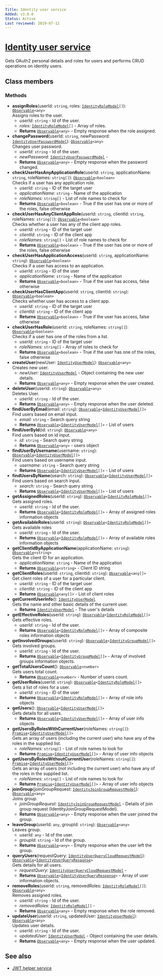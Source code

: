 ```yaml
---
Title: Identity user service
Added: v3.0.0
Status: Active
Last reviewed: 2019-07-12
---
```


# [Identity user service](../../../lib/core/services/identity-user.service.ts "Defined in identity-user.service.ts")

Gets OAuth2 personal details and roles for users and performs CRUD operations on identity users.

## Class members

### Methods

-   **assignRoles**(userId: `string`, roles: [`IdentityRoleModel`](../../../lib/core/models/identity-role.model.ts)`[]`): [`Observable`](http://reactivex.io/documentation/observable.html)`<any>`<br/>
    Assigns roles to the user.
    -   _userId:_ `string`  - Id of the user.
    -   _roles:_ [`IdentityRoleModel`](../../../lib/core/models/identity-role.model.ts)`[]`  - Array of roles.
    -   **Returns** [`Observable`](http://reactivex.io/documentation/observable.html)`<any>` - Empty response when the role assigned.
-   **changePassword**(userId: `string`, newPassword: [`IdentityUserPasswordModel`](../../../lib/core/services/identity-user.interface.ts)): [`Observable`](http://reactivex.io/documentation/observable.html)`<any>`<br/>
    Changes user password.
    -   _userId:_ `string`  - Id of the user.
    -   _newPassword:_ [`IdentityUserPasswordModel`](../../../lib/core/services/identity-user.interface.ts)  - 
    -   **Returns** [`Observable`](http://reactivex.io/documentation/observable.html)`<any>` - Empty response when the password changed.
-   **checkUserHasAnyApplicationRole**(userId: `string`, applicationName: `string`, roleNames: `string[]`): [`Observable`](http://reactivex.io/documentation/observable.html)`<boolean>`<br/>
    Checks if a user has any application role.
    -   _userId:_ `string`  - ID of the target user
    -   _applicationName:_ `string`  - Name of the application
    -   _roleNames:_ `string[]`  - List of role names to check for
    -   **Returns** [`Observable`](http://reactivex.io/documentation/observable.html)`<boolean>` - True if the user has one or more of the roles, false otherwise
-   **checkUserHasAnyClientAppRole**(userId: `string`, clientId: `string`, roleNames: `string[]`): [`Observable`](http://reactivex.io/documentation/observable.html)`<boolean>`<br/>
    Checks whether a user has any of the client app roles.
    -   _userId:_ `string`  - ID of the target user
    -   _clientId:_ `string`  - ID of the client app
    -   _roleNames:_ `string[]`  - List of role names to check for
    -   **Returns** [`Observable`](http://reactivex.io/documentation/observable.html)`<boolean>` - True if the user has one or more of the roles, false otherwise
-   **checkUserHasApplicationAccess**(userId: `string`, applicationName: `string`): [`Observable`](http://reactivex.io/documentation/observable.html)`<boolean>`<br/>
    Checks if a user has access to an application.
    -   _userId:_ `string`  - ID of the user
    -   _applicationName:_ `string`  - Name of the application
    -   **Returns** [`Observable`](http://reactivex.io/documentation/observable.html)`<boolean>` - True if the user has access, false otherwise
-   **checkUserHasClientApp**(userId: `string`, clientId: `string`): [`Observable`](http://reactivex.io/documentation/observable.html)`<boolean>`<br/>
    Checks whether user has access to a client app.
    -   _userId:_ `string`  - ID of the target user
    -   _clientId:_ `string`  - ID of the client app
    -   **Returns** [`Observable`](http://reactivex.io/documentation/observable.html)`<boolean>` - True if the user has access, false otherwise
-   **checkUserHasRole**(userId: `string`, roleNames: `string[]`): [`Observable`](http://reactivex.io/documentation/observable.html)`<boolean>`<br/>
    Checks if a user has one of the roles from a list.
    -   _userId:_ `string`  - ID of the target user
    -   _roleNames:_ `string[]`  - Array of roles to check for
    -   **Returns** [`Observable`](http://reactivex.io/documentation/observable.html)`<boolean>` - True if the user has one of the roles, false otherwise
-   **createUser**(newUser: [`IdentityUserModel`](../../../lib/core/models/identity-user.model.ts)): [`Observable`](http://reactivex.io/documentation/observable.html)`<any>`<br/>
    Creates new user.
    -   _newUser:_ [`IdentityUserModel`](../../../lib/core/models/identity-user.model.ts)  - Object containing the new user details.
    -   **Returns** [`Observable`](http://reactivex.io/documentation/observable.html)`<any>` - Empty response when the user created.
-   **deleteUser**(userId: `string`): [`Observable`](http://reactivex.io/documentation/observable.html)`<any>`<br/>
    Deletes User.
    -   _userId:_ `string`  - Id of the  user.
    -   **Returns** [`Observable`](http://reactivex.io/documentation/observable.html)`<any>` - Empty response when the user deleted.
-   **findUserByEmail**(email: `string`): [`Observable`](http://reactivex.io/documentation/observable.html)`<`[`IdentityUserModel`](../../../lib/core/models/identity-user.model.ts)`[]>`<br/>
    Find users based on email input.
    -   _email:_ `string`  - Search query string
    -   **Returns** [`Observable`](http://reactivex.io/documentation/observable.html)`<`[`IdentityUserModel`](../../../lib/core/models/identity-user.model.ts)`[]>` - List of users
-   **findUserById**(id: `string`): [`Observable`](http://reactivex.io/documentation/observable.html)`<any>`<br/>
    Find users based on id input.
    -   _id:_ `string`  - Search query string
    -   **Returns** [`Observable`](http://reactivex.io/documentation/observable.html)`<any>` - users object
-   **findUserByUsername**(username: `string`): [`Observable`](http://reactivex.io/documentation/observable.html)`<`[`IdentityUserModel`](../../../lib/core/models/identity-user.model.ts)`[]>`<br/>
    Find users based on username input.
    -   _username:_ `string`  - Search query string
    -   **Returns** [`Observable`](http://reactivex.io/documentation/observable.html)`<`[`IdentityUserModel`](../../../lib/core/models/identity-user.model.ts)`[]>` - List of users
-   **findUsersByName**(search: `string`): [`Observable`](http://reactivex.io/documentation/observable.html)`<`[`IdentityUserModel`](../../../lib/core/models/identity-user.model.ts)`[]>`<br/>
    Find users based on search input.
    -   _search:_ `string`  - Search query string
    -   **Returns** [`Observable`](http://reactivex.io/documentation/observable.html)`<`[`IdentityUserModel`](../../../lib/core/models/identity-user.model.ts)`[]>` - List of users
-   **getAssignedRoles**(userId: `string`): [`Observable`](http://reactivex.io/documentation/observable.html)`<`[`IdentityRoleModel`](../../../lib/core/models/identity-role.model.ts)`[]>`<br/>
    Gets assigned roles.
    -   _userId:_ `string`  - Id of the user.
    -   **Returns** [`Observable`](http://reactivex.io/documentation/observable.html)`<`[`IdentityRoleModel`](../../../lib/core/models/identity-role.model.ts)`[]>` - Array of assigned roles information objects
-   **getAvailableRoles**(userId: `string`): [`Observable`](http://reactivex.io/documentation/observable.html)`<`[`IdentityRoleModel`](../../../lib/core/models/identity-role.model.ts)`[]>`<br/>
    Gets available roles
    -   _userId:_ `string`  - Id of the user.
    -   **Returns** [`Observable`](http://reactivex.io/documentation/observable.html)`<`[`IdentityRoleModel`](../../../lib/core/models/identity-role.model.ts)`[]>` - Array of available roles information objects
-   **getClientIdByApplicationName**(applicationName: `string`): [`Observable`](http://reactivex.io/documentation/observable.html)`<string>`<br/>
    Gets the client ID for an application.
    -   _applicationName:_ `string`  - Name of the application
    -   **Returns** [`Observable`](http://reactivex.io/documentation/observable.html)`<string>` - Client ID string
-   **getClientRoles**(userId: `string`, clientId: `string`): [`Observable`](http://reactivex.io/documentation/observable.html)`<any[]>`<br/>
    Get client roles of a user for a particular client.
    -   _userId:_ `string`  - ID of the target user
    -   _clientId:_ `string`  - ID of the client app
    -   **Returns** [`Observable`](http://reactivex.io/documentation/observable.html)`<any[]>` - List of client roles
-   **getCurrentUserInfo**(): [`IdentityUserModel`](../../../lib/core/models/identity-user.model.ts)<br/>
    Gets the name and other basic details of the current user.
    -   **Returns** [`IdentityUserModel`](../../../lib/core/models/identity-user.model.ts) - The user's details
-   **getEffectiveRoles**(userId: `string`): [`Observable`](http://reactivex.io/documentation/observable.html)`<`[`IdentityRoleModel`](../../../lib/core/models/identity-role.model.ts)`[]>`<br/>
    Gets effective roles.
    -   _userId:_ `string`  - Id of the user.
    -   **Returns** [`Observable`](http://reactivex.io/documentation/observable.html)`<`[`IdentityRoleModel`](../../../lib/core/models/identity-role.model.ts)`[]>` - Array of composite roles information objects
-   **getInvolvedGroups**(userId: `string`): [`Observable`](http://reactivex.io/documentation/observable.html)`<`[`IdentityGroupModel`](../../../lib/core/models/identity-group.model.ts)`[]>`<br/>
    Gets involved groups.
    -   _userId:_ `string`  - Id of the user.
    -   **Returns** [`Observable`](http://reactivex.io/documentation/observable.html)`<`[`IdentityGroupModel`](../../../lib/core/models/identity-group.model.ts)`[]>` - Array of involved groups information objects.
-   **getTotalUsersCount**(): [`Observable`](http://reactivex.io/documentation/observable.html)`<number>`<br/>
    Gets users total count.
    -   **Returns** [`Observable`](http://reactivex.io/documentation/observable.html)`<number>` - Number of users count.
-   **getUserRoles**(userId: `string`): [`Observable`](http://reactivex.io/documentation/observable.html)`<`[`IdentityRoleModel`](../../../lib/core/models/identity-role.model.ts)`[]>`<br/>
    Gets a list of roles for a user.
    -   _userId:_ `string`  - ID of the user
    -   **Returns** [`Observable`](http://reactivex.io/documentation/observable.html)`<`[`IdentityRoleModel`](../../../lib/core/models/identity-role.model.ts)`[]>` - Array of role info objects
-   **getUsers**(): [`Observable`](http://reactivex.io/documentation/observable.html)`<`[`IdentityUserModel`](../../../lib/core/models/identity-user.model.ts)`[]>`<br/>
    Gets details for all users.
    -   **Returns** [`Observable`](http://reactivex.io/documentation/observable.html)`<`[`IdentityUserModel`](../../../lib/core/models/identity-user.model.ts)`[]>` - Array of user info objects
-   **getUsersByRolesWithCurrentUser**(roleNames: `string[]`): [`Promise`](https://developer.mozilla.org/en-US/docs/Web/JavaScript/Guide/Using_promises)`<`[`IdentityUserModel`](../../../lib/core/models/identity-user.model.ts)`[]>`<br/>
    Gets an array of users (including the current user) who have any of the roles in the supplied list.
    -   _roleNames:_ `string[]`  - List of role names to look for
    -   **Returns** [`Promise`](https://developer.mozilla.org/en-US/docs/Web/JavaScript/Guide/Using_promises)`<`[`IdentityUserModel`](../../../lib/core/models/identity-user.model.ts)`[]>` - Array of user info objects
-   **getUsersByRolesWithoutCurrentUser**(roleNames: `string[]`): [`Promise`](https://developer.mozilla.org/en-US/docs/Web/JavaScript/Guide/Using_promises)`<`[`IdentityUserModel`](../../../lib/core/models/identity-user.model.ts)`[]>`<br/>
    Gets an array of users (not including the current user) who have any of the roles in the supplied list.
    -   _roleNames:_ `string[]`  - List of role names to look for
    -   **Returns** [`Promise`](https://developer.mozilla.org/en-US/docs/Web/JavaScript/Guide/Using_promises)`<`[`IdentityUserModel`](../../../lib/core/models/identity-user.model.ts)`[]>` - Array of user info objects
-   **joinGroup**(joinGroupRequest: [`IdentityJoinGroupRequestModel`](../../../lib/core/services/identity-user.interface.ts)): [`Observable`](http://reactivex.io/documentation/observable.html)`<any>`<br/>
    Joins group.
    -   _joinGroupRequest:_ [`IdentityJoinGroupRequestModel`](../../../lib/core/services/identity-user.interface.ts)  - Details of join group request (IdentityJoinGroupRequestModel).
    -   **Returns** [`Observable`](http://reactivex.io/documentation/observable.html)`<any>` - Empty response when the user joined the group.
-   **leaveGroup**(userId: `any`, groupId: `string`): [`Observable`](http://reactivex.io/documentation/observable.html)`<any>`<br/>
    Leaves group.
    -   _userId:_ `any`  - Id of the user.
    -   _groupId:_ `string`  - Id of the  group.
    -   **Returns** [`Observable`](http://reactivex.io/documentation/observable.html)`<any>` - Empty response when the user left the group.
-   **queryUsers**(requestQuery: [`IdentityUserQueryCloudRequestModel`](../../../lib/core/services/identity-user.interface.ts)): [`Observable`](http://reactivex.io/documentation/observable.html)`<`[`IdentityUserQueryResponse`](../../../lib/core/services/identity-user.interface.ts)`>`<br/>
    Gets details for all users.
    -   _requestQuery:_ [`IdentityUserQueryCloudRequestModel`](../../../lib/core/services/identity-user.interface.ts)  - 
    -   **Returns** [`Observable`](http://reactivex.io/documentation/observable.html)`<`[`IdentityUserQueryResponse`](../../../lib/core/services/identity-user.interface.ts)`>` - Array of user information objects.
-   **removeRoles**(userId: `string`, removedRoles: [`IdentityRoleModel`](../../../lib/core/models/identity-role.model.ts)`[]`): [`Observable`](http://reactivex.io/documentation/observable.html)`<any>`<br/>
    Removes assigned roles.
    -   _userId:_ `string`  - Id of the user.
    -   _removedRoles:_ [`IdentityRoleModel`](../../../lib/core/models/identity-role.model.ts)`[]`  - 
    -   **Returns** [`Observable`](http://reactivex.io/documentation/observable.html)`<any>` - Empty response when the role removed.
-   **updateUser**(userId: `string`, updatedUser: [`IdentityUserModel`](../../../lib/core/models/identity-user.model.ts)): [`Observable`](http://reactivex.io/documentation/observable.html)`<any>`<br/>
    Updates user details.
    -   _userId:_ `string`  - Id of the user.
    -   _updatedUser:_ [`IdentityUserModel`](../../../lib/core/models/identity-user.model.ts)  - Object containing the user details.
    -   **Returns** [`Observable`](http://reactivex.io/documentation/observable.html)`<any>` - Empty response when the user updated.

## See also

-   [JWT helper service](jwt-helper.service.md)
